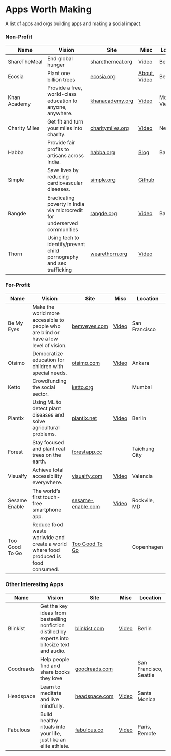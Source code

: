 # Apps Worth Making
A list of apps and orgs building apps and making a social impact.

### Non-Profit
Name | Vision | Site | Misc | Location
--- | --- | --- | --- | --- |
ShareTheMeal | End global hunger | [sharethemeal.org](https://sharethemeal.org) | [Video](https://www.youtube.com/watch?v=I2ilsK-GUFE) | Berlin
Ecosia | Plant one billion trees | [ecosia.org](https://ecosia.org) | [About](https://info.ecosia.org/), [Video](https://youtu.be/vb1GCsDgLBM) | Berlin
Khan Academy | Provide a free, world-class education to anyone, anywhere.| [khanacademy.org](https://khanacademy.org) | [Video](https://www.youtube.com/watch?v=nTFEUsudhfs) | Mountain View
Charity Miles | Get fit and turn your miles into charity. | [charitymiles.org](https://charitymiles.com) | [Video](https://vimeo.com/42870535)| New York
Habba | Provide fair profits to artisans across India. | [habba.org](https://habba.org) | [Blog](https://blog.habba.org/habba-of-style-substance-satyagraha-cf51cdebf344)| Bangalore
Simple | Save lives by reducing cardiovascular diseases. | [simple.org](https://simple.org) | [Github](https://github.com/simpledotorg/) |
Rangde | Eradicating poverty in India via microcredit for underserved communities | [rangde.org](http://rangde.org) | [Video](https://youtu.be/HOKcx2_E3Jg) | Bangalore
Thorn | Using tech to identify/prevent child pornography and sex trafficking | [wearethorn.org](https://www.wearethorn.org) | [Video](https://youtu.be/Se4OvAGJu4U) | |

### For-Profit
Name | Vision | Site | Misc | Location
--- | --- | --- | --- | --- |
Be My Eyes | Make the world more accessible to people who are blind or have a low level of vision. | [bemyeyes.com](https://bemyeyes.com) | [Video](https://www.youtube.com/watch?v=6GRfFuWsjNU) | San Francisco
Otsimo | Democratize education for children with special needs. | [otsimo.com](https://otsimo.com) | [Video](https://www.youtube.com/watch?v=zYnHughwVOU) | Ankara
Ketto | Crowdfunding the social sector. | [ketto.org](https://ketto.org) | | Mumbai
Plantix | Using ML to detect plant diseases and solve agricultural problems. | [plantix.net](https://plantix.net/en) | [Video](https://youtu.be/0tQ__k3G17g) | Berlin
Forest | Stay focused and plant real trees on the earth. | [forestapp.cc](https://www.forestapp.cc/en/) | | Taichung City
Visualfy | Achieve total accessibility everywhere. | [visualfy.com](http://visualfy.com) | [Video](https://www.youtube.com/watch?v=BZig0EEnJz0) | Valencia
Sesame Enable | The world’s first touch-free smartphone app. | [sesame-enable.com](https://sesame-enable.com) | [Video](https://www.youtube.com/watch?v=EWC6iis--kY) | Rockvile, MD
Too Good To Go | Reduce food waste worlwide and create a world where food produced is food consumed. | [Too Good To Go](https://toogoodtogo.com/en) | | Copenhagen

### Other Interesting Apps
Name | Vision | Site | Misc | Location
--- | --- | --- | --- | --- |
Blinkist | Get the key ideas from bestselling nonfiction distilled by experts into bitesize text and audio. | [blinkist.com](https://blinkist.com) | [Video](https://www.youtube.com/watch?v=6TvtjxG30Xc) | Berlin
Goodreads | Help people find and share books they love | [goodreads.com](https://goodreads.com) | | San Francisco, Seattle
Headspace | Learn to meditate and live mindfully. | [headspace.com](https://headspace.com) | [Video](https://www.youtube.com/watch?v=CS76mK58urI) | Santa Monica
Fabulous | Build healthy rituals into your life, just like an elite athlete. | [fabulous.co](https://www.thefabulous.co/) | [Video](https://www.youtube.com/watch?v=kWuDy2nCbEM) | Paris, Remote
